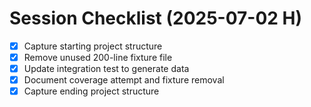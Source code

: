 # Session Checklist (2025-07-02 H)

- [x] Capture starting project structure
- [x] Remove unused 200-line fixture file
- [x] Update integration test to generate data
- [x] Document coverage attempt and fixture removal
- [x] Capture ending project structure
